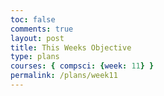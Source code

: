 ```yaml
---
toc: false
comments: true
layout: post
title: This Weeks Objective
type: plans
courses: { compsci: {week: 11} }
permalink: /plans/week11
---
```


